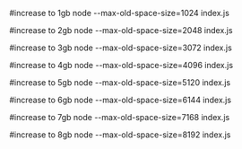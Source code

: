 #increase to 1gb
node --max-old-space-size=1024 index.js

#increase to 2gb
node --max-old-space-size=2048 index.js 

#increase to 3gb
node --max-old-space-size=3072 index.js

#increase to 4gb
node --max-old-space-size=4096 index.js

#increase to 5gb
node --max-old-space-size=5120 index.js

#increase to 6gb
node --max-old-space-size=6144 index.js

#increase to 7gb
node --max-old-space-size=7168 index.js

#increase to 8gb 
node --max-old-space-size=8192 index.js
